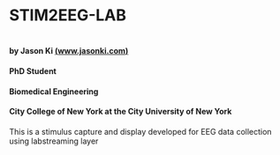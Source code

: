 # STIM2EEG-LAB <h1>
#### by Jason Ki [(www.jasonki.com)](https://www.jasonki.com)
#### PhD Student 
#### Biomedical Engineering
#### City College of New York at the City University of New York
#### 


This is a stimulus capture and display developed for EEG data collection using labstreaming layer 
